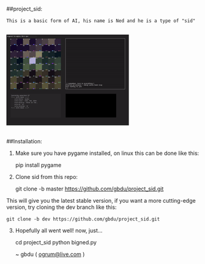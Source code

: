 ##project_sid:

    This is a basic form of AI, his name is Ned and he is a type of "sid"

##
![latest_screencast](/screencasts/bigned.gif)
##
[](TODO.md)

##Installation:

1) Make sure you have pygame installed, on linux this can be done like this:

    pip install pygame

2) Clone sid from this repo:

    git clone -b master https://github.com/gbdu/project_sid.git

This will give you the latest stable version, if you want a more cutting-edge
version, try cloning the dev branch like this:


    git clone -b dev https://github.com/gbdu/project_sid.git

3) Hopefully all went well! now, just...

    cd project_sid
    python bigned.py


    ~ gbdu ( ogrum@live.com )
